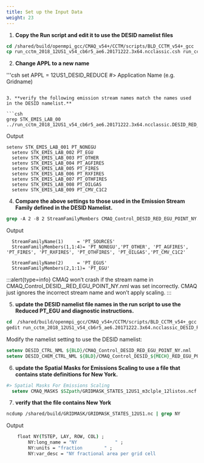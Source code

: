 ```yaml
---
title: Set up the Input Data 
weight: 23
---
```


1. **Copy the Run script and edit it to use the DESID namelist files**

```csh
cd /shared/build/openmpi_gcc/CMAQ_v54+/CCTM/scripts/BLD_CCTM_v54+_gcc
cp run_cctm_2018_12US1_v54_cb6r5_ae6.20171222.3x64.ncclassic.csh run_cctm_2018_12US1_v54_cb6r5_ae6.20171222.3x64.ncclassic_DESID_RED_NY.csh
```

2. **Change APPL to a new name**

'''csh
set APPL      = 12US1_DESID_REDUCE        #> Application Name (e.g. Gridname)
```

3. **verify the following emission stream names match the names used in the DESID namelist.**

```csh
grep STK_EMIS_LAB_00 ../run_cctm_2018_12US1_v54_cb6r5_ae6.20171222.3x64.ncclassic.DESID_RED_NY.csh 
```

Output

```
setenv STK_EMIS_LAB_001 PT_NONEGU
  setenv STK_EMIS_LAB_002 PT_EGU
  setenv STK_EMIS_LAB_003 PT_OTHER
  setenv STK_EMIS_LAB_004 PT_AGFIRES
  setenv STK_EMIS_LAB_005 PT_FIRES
  setenv STK_EMIS_LAB_006 PT_RXFIRES
  setenv STK_EMIS_LAB_007 PT_OTHFIRES
  setenv STK_EMIS_LAB_008 PT_OILGAS
  setenv STK_EMIS_LAB_009 PT_CMV_C1C2
```

4. **Compare the above settings to those used in the Emission Stream Family defined in the DESID Namelist.**

```csh
grep -A 2 -B 2 StreamFamilyMembers CMAQ_Control_DESID_RED_EGU_POINT_NY.nml
```


Output

```
  StreamFamilyName(1)     = 'PT_SOURCES'
  StreamFamilyMembers(1,1:4)= 'PT_NONEGU','PT_OTHER', 'PT_AGFIRES', 'PT_FIRES', 'PT_RXFIRES', 'PT_OTHFIRES', 'PT_OILGAS','PT_CMV_C1C2'

  StreamFamilyName(2)     = 'PT_EGUS'
  StreamFamilyMembers(2,1:1)= 'PT_EGU'
```

:::alert{type=info}
CMAQ won’t crash if the stream name in CMAQ_Control_DESID_<MECH>_RED_EGU_POINT_NY.nml was set incorrectly. CMAQ just ignores the incorrect stream name and won’t apply scaling.
:::

5. **update the DESID namelist file names in the run script to use the Reduced PT_EGU and diagnostic instructions.**

```csh
cd  /shared/build/openmpi_gcc/CMAQ_v54+/CCTM/scripts/BLD_CCTM_v54+_gcc
gedit run_cctm_2018_12US1_v54_cb6r5_ae6.20171222.3x64.ncclassic_DESID_RED_NY.csh
```

Modify the namelist setting to use the DESID namelist:

```csh
setenv DESID_CTRL_NML ${BLD}/CMAQ_Control_DESID_RED_EGU_POINT_NY.nml
setenv DESID_CHEM_CTRL_NML ${BLD}/CMAQ_Control_DESID_${MECH}_RED_EGU_POINT_NY.nml
```

6. **update the Spatial Masks for Emissions Scaling to use a file that contains state definitions for New York.**

```csh
#> Spatial Masks For Emissions Scaling
  setenv CMAQ_MASKS $SZpath/GRIDMASK_STATES_12US1_m3clple_12listos.ncf
```

7. **verify that the file contains New York**

```csh
ncdump /shared/build/GRIDMASK/GRIDMASK_STATES_12US1.nc | grep NY
```

Output

```csh
	float NY(TSTEP, LAY, ROW, COL) ;
		NY:long_name = "NY              " ;
		NY:units = "fraction        " ;
		NY:var_desc = "NY fractional area per grid cell   
```
